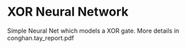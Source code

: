 # XOR Neural Network
Simple Neural Net which models a XOR gate.
More details in conghan.tay_report.pdf